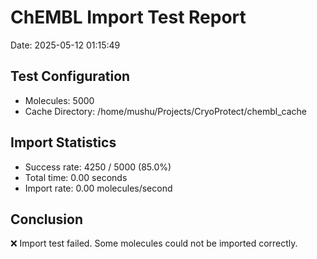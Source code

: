 # ChEMBL Import Test Report

Date: 2025-05-12 01:15:49

## Test Configuration

- Molecules: 5000
- Cache Directory: /home/mushu/Projects/CryoProtect/chembl_cache

## Import Statistics

- Success rate: 4250 / 5000 (85.0%)
- Total time: 0.00 seconds
- Import rate: 0.00 molecules/second

## Conclusion

❌ Import test failed. Some molecules could not be imported correctly.
